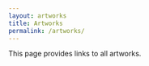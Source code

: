 ```yaml
---
layout: artworks
title: Artworks
permalink: /artworks/
---
```


This page provides links to all artworks.